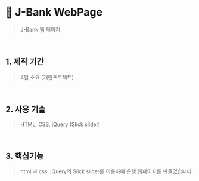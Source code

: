 # :pushpin: J-Bank WebPage
>J-Bank 웹 페이지
>
>
<br />

## 1. 제작 기간 
>4일 소요 (개인프로젝트)

<br />

## 2. 사용 기술
>HTML, CSS, jQuery (Slick slider)

<br />

## 3. 핵심기능 
>html 과 css, jQuery의 Slick slider를 이용하여 은행 웹페이지를 만들었습니다. 
